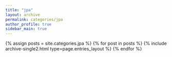 ```yaml
---
title: "jpa"
layout: archive
permalink: categories/jpa
author_profile: true
sidebar_main: true
---
```


{% assign posts = site.categories.jpa %}
{% for post in posts %} {% include archive-single2.html type=page.entries_layout %} {% endfor %}